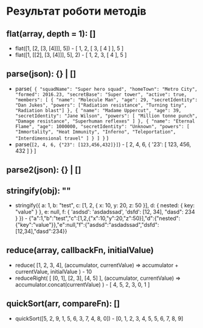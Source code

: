 # Результат роботи методів

## flat(array, depth = 1): []

* flat([1, [2, [3, [4]]], 5]) - [ 1, 2, [ 3, [ 4 ] ], 5 ]
* flat([1, [[2], [3, [4]]], 5], 2) - [ 1, 2, 3, [ 4 ], 5 ]

## parse(json): {} | []

* parse(`
    {
        "squadName": "Super hero squad",
        "homeTown": "Metro City",
        "formed": 2016.23,
        "secretBase": "Super tower",
        "active": true,
        "members": [
          {
            "name": "Molecule Man",
            "age": 29,
            "secretIdentity": "Dan Jukes",
            "powers": ["Radiation resistance", "Turning tiny", "Radiation blast"]
          },
          {
            "name": "Madame Uppercut",
            "age": 39,
            "secretIdentity": "Jane Wilson",
            "powers": [
              "Million tonne punch",
              "Damage resistance",
              "Superhuman reflexes"
            ]
          },
          {
            "name": "Eternal Flame",
            "age": 1000000,
            "secretIdentity": "Unknown",
            "powers": [
              "Immortality",
              "Heat Immunity",
              "Inferno",
              "Teleportation",
              "Interdimensional travel"
            ]
          }
        ]
    }`
 )
* parse(`[2, 4, 6, {"23": [123,456,432]}]`) - [ 2, 4, 6, { '23': [ 123, 456, 432 ] } ]

## parse2(json): {} | []

## stringify(obj): ""

* stringify({
    a: 1,
    b: "test",
    c: [1, 2, { x: 10, y: 20, z: 50 }],
    d: { nested: { key: "value" } },
    e: null,
    f: { 'asdsd': 'asdadssad', 'dsfd': [12, 34], "dasd": 234 }
}) - {"a":1,"b":"test","c":[1,2,{"x":10,"y":20,"z":50}],"d":{"nested":{"key":"value"}},"e":null,"f":{"asdsd":"asdadssad","dsfd":[12,34],"dasd":234}}

## reduce(array, callbackFn, initialValue)

* reduce(
    [1, 2, 3, 4],
    (accumulator, currentValue) => accumulator + currentValue,
    initialValue
) - 10
* reduceRight(
    [ [0, 1], [2, 3], [4, 5] ],
    (accumulator, currentValue) => accumulator.concat(currentValue)
) - [ 4, 5, 2, 3, 0, 1 ]

## quickSort(arr, compareFn): []

* quickSort([5, 2, 9, 1, 5, 6, 3, 7, 4, 8, 0]) - [0, 1, 2, 3, 4, 5, 5, 6, 7, 8, 9]
